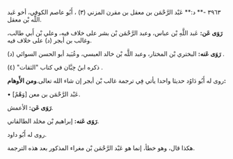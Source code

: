 ٣٩٦٣ -** د:** عَبْد الرَّحْمَن بن معقل بن مقرن المزني (٣) ، أَبُو عاصم الكوفي، أخو عَبد اللَّه بْن معقل.

**رَوَى عَن:** عَبد اللَّهِ بْن عباس، وعبد الرَّحْمَن بْن بشر على خلاف فيه، وعلي بْن أَبي طالب، وغالب بن أبجر (د) على خلاف فيه.

**رَوَى عَنه:** البختري بْن المختار، وعبد اللَّه بْن خالد العبسي، وعُبَيد أبو الحسن السوائي (د) .

ذكره ابنُ حِبَّان في كتاب "الثقات" (٤) .

روى له أَبُو دَاوُد حديثا واحدا يأتي فِي ترجمة غالب بْن أبجر إن شاء الله تعالى.**ومن الأَوهام:**

• [وَهْمٌ] عَبْد الرَّحْمَن بن معن.

**رَوَى عَن:** الأعمش.

**رَوَى عَنه:** إبراهيم بْن مخلد الطالقاني.

روى له أَبُو داود.

هكذا قال، وهو خطأ، إنما هو عَبْد الرَّحْمَن بْن مغراء المذكور بعد هذه الترجمة.